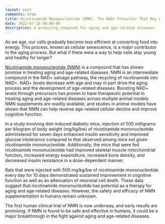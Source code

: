 ```yaml
---
layout: post
comments: true
title: Nicotinamide Mononucleotide (NMN): The NAD+ Precursor That May Help Combat Aging and Disease
date: 2022-07-18 08:00:00
description: A promising compound for aging and age-related diseases
---
```

As we age, our cells gradually become less efficient at converting food into energy. This process, known as cellular senescence, is a major contributor to the aging process. But what if there were a way to help cells stay young and healthy for longer?

[Nicotinamide mononucleotide (NMN)](https://www.foundmyfitness.com/topics/nicotinamide-mononucleotide) is a compound that has shown promise in treating aging and age-related diseases. NMN is an intermediate compound in the NAD+ salvage pathway, the recycling of nicotinamide into NAD+. NAD+ levels decrease with age and may in part drive the aging process and the development of age-related diseases. Boosting NAD+ levels through precursors has proven to have therapeutic potential in treating aging and age-related diseases across multiple animal models. NMN supplements are readily available, and studies in animal models have shown that NMN can help reverse age-related cellular decline and improve cognitive function.

In a study involving diet-induced diabetic mice, injection of 500 milligrams per kilogram of body weight (mg/kg/bw) of nicotinamide mononucleotide administered for seven days enhanced insulin sensitivity and improved glucose intolerance compared to that observed among mice not given nicotinamide mononucleotide. Additionally, the mice that were fed nicotinamide mononucleotide had improved skeletal muscle mitochondrial function, increased energy expenditure, increased bone density, and decreased insulin resistance in a dose-dependent manner.

Rats that were injected with 500 mg/kg/bw of nicotinamide mononucleotide every day for 10 days demonstrated sustained improvement in cognitive function as well as an attenuation of neuronal cell death. These data suggest that nicotinamide mononucleotide has potential as a therapy for aging and age-related diseases. However, the safety and efficacy of NMN supplementation in humans remain unknown.

The first human clinical trial of NMN is now underway, and early results are promising. If NMN is found to be safe and effective in humans, it could be a major breakthrough in the fight against aging and age-related diseases.
